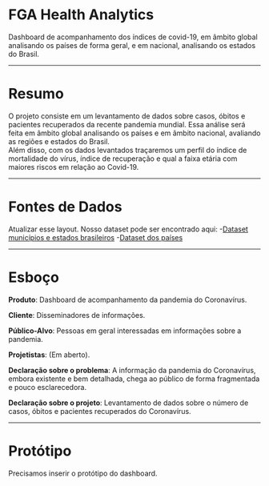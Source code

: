 # FGA Health Analytics

Dashboard de acompanhamento dos índices de covid-19, em âmbito global analisando os países de forma geral, e em nacional, analisando os estados do Brasil.

---
# Resumo

O projeto consiste em um levantamento de dados sobre casos, óbitos e pacientes recuperados da recente pandemia mundial. 
Essa análise será feita em âmbito global analisando os países e em âmbito nacional, avaliando as regiões e estados do Brasil.  
Além disso, com os dados levantados traçaremos um perfil do índice de mortalidade do vírus, índice de recuperação e qual a faixa etária com maiores riscos em relação ao Covid-19.

---
# Fontes de Dados
Atualizar esse layout.
Nosso dataset pode ser encontrado aqui:
-[Dataset municípios e estados brasileiros](https://brasil.io/dataset/covid19/caso_full/)
-[Dataset dos países](https://ourworldindata.org/coronavirus-source-data)

---
# Esboço

**Produto**: Dashboard de acompanhamento da pandemia do Coronavírus.

**Cliente**: Disseminadores de informações.

**Público-Alvo**: Pessoas em geral interessadas em informações sobre a pandemia.

**Projetistas**: (Em aberto).

**Declaração sobre o problema**: A informação da pandemia do Coronavírus, embora existente e bem detalhada, chega ao público de forma fragmentada e pouco esclarecedora.

**Declaração sobre o projeto**: Levantamento de dados sobre o número de casos, óbitos e pacientes recuperados do Coronavírus.

---
# Protótipo

Precisamos inserir o protótipo do dashboard.